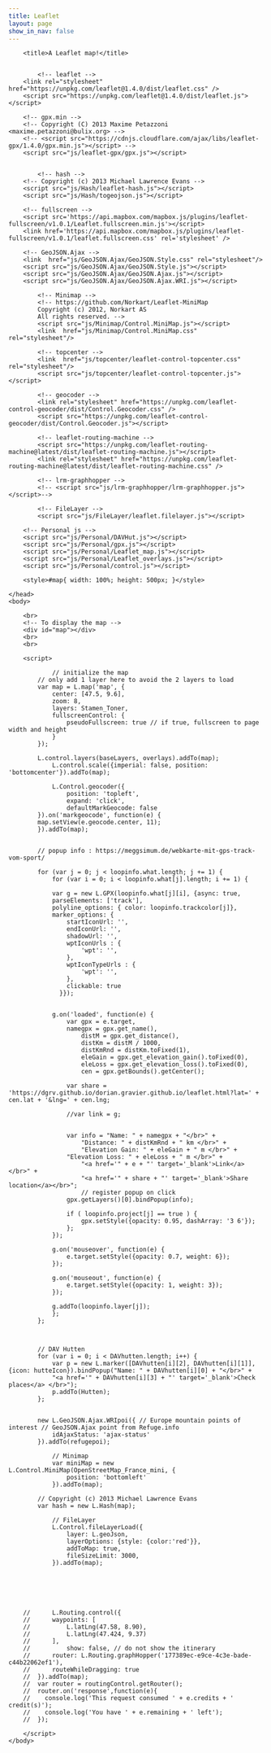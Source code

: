 ```yaml
---
title: Leaflet
layout: page
show_in_nav: false
---
```


<html>
	<head>

    	<title>A Leaflet map!</title>


			<!-- leaflet -->
    	<link rel="stylesheet" href="https://unpkg.com/leaflet@1.4.0/dist/leaflet.css" />
    	<script src="https://unpkg.com/leaflet@1.4.0/dist/leaflet.js"></script>

    	<!-- gpx.min -->
    	<!-- Copyright (C) 2013 Maxime Petazzoni <maxime.petazzoni@bulix.org> -->
    	<!-- <script src="https://cdnjs.cloudflare.com/ajax/libs/leaflet-gpx/1.4.0/gpx.min.js"></script> -->
    	<script src="js/leaflet-gpx/gpx.js"></script>


			<!-- hash -->
    	<!-- Copyright (c) 2013 Michael Lawrence Evans -->
    	<script src="js/Hash/leaflet-hash.js"></script>
    	<script src="js/Hash/togeojson.js"></script>

    	<!-- fullscreen -->
    	<script src='https://api.mapbox.com/mapbox.js/plugins/leaflet-fullscreen/v1.0.1/Leaflet.fullscreen.min.js'></script>
    	<link href='https://api.mapbox.com/mapbox.js/plugins/leaflet-fullscreen/v1.0.1/leaflet.fullscreen.css' rel='stylesheet' />

    	<!-- GeoJSON.Ajax -->
    	<link  href="js/GeoJSON.Ajax/GeoJSON.Style.css" rel="stylesheet"/>
    	<script src="js/GeoJSON.Ajax/GeoJSON.Style.js"></script>
    	<script src="js/GeoJSON.Ajax/GeoJSON.Ajax.js"></script>
    	<script src="js/GeoJSON.Ajax/GeoJSON.Ajax.WRI.js"></script>

			<!-- Minimap -->
			<!-- https://github.com/Norkart/Leaflet-MiniMap
			Copyright (c) 2012, Norkart AS
			All rights reserved. -->
			<script src="js/Minimap/Control.MiniMap.js"></script>
			<link  href="js/Minimap/Control.MiniMap.css" rel="stylesheet"/>

			<!-- topcenter -->
			<link  href="js/topcenter/leaflet-control-topcenter.css" rel="stylesheet"/>
			<script src="js/topcenter/leaflet-control-topcenter.js"></script>

			<!-- geocoder -->
			<link rel="stylesheet" href="https://unpkg.com/leaflet-control-geocoder/dist/Control.Geocoder.css" />
			<script src="https://unpkg.com/leaflet-control-geocoder/dist/Control.Geocoder.js"></script>

			<!-- leaflet-routing-machine -->
			<script src="https://unpkg.com/leaflet-routing-machine@latest/dist/leaflet-routing-machine.js"></script>
			<link rel="stylesheet" href="https://unpkg.com/leaflet-routing-machine@latest/dist/leaflet-routing-machine.css" />

			<!-- lrm-graphhopper -->
			<!-- <script src="js/lrm-graphhopper/lrm-graphhopper.js"></script>-->

			<!-- FileLayer -->
			<script src="js/FileLayer/leaflet.filelayer.js"></script>

    	<!-- Personal js -->
    	<script src="js/Personal/DAVHut.js"></script>
    	<script src="js/Personal/gpx.js"></script>
    	<script src="js/Personal/Leaflet_map.js"></script>
    	<script src="js/Personal/Leaflet_overlays.js"></script>
    	<script src="js/Personal/control.js"></script>

    	<style>#map{ width: 100%; height: 500px; }</style>

    </head>
    <body>

    	<br>
    	<!-- To display the map -->
    	<div id="map"></div>
    	<br>
    	<br>

    	<script>

    			// initialize the map
    		// only add 1 layer here to avoid the 2 layers to load
    		var map = L.map('map', {
    			center: [47.5, 9.6],
    			zoom: 8,
    			layers: Stamen_Toner,
    			fullscreenControl: {
    				pseudoFullscreen: true // if true, fullscreen to page width and height
    			}
    		});

    		L.control.layers(baseLayers, overlays).addTo(map);
				L.control.scale({imperial: false, position: 'bottomcenter'}).addTo(map);

				L.Control.geocoder({
					position: 'topleft',
					expand: 'click',
					defaultMarkGeocode: false
		    }).on('markgeocode', function(e) {
	        map.setView(e.geocode.center, 11);
		    }).addTo(map);


    		// popup info : https://meggsimum.de/webkarte-mit-gps-track-vom-sport/

    		for (var j = 0; j < loopinfo.what.length; j += 1) {
    			for (var i = 0; i < loopinfo.what[j].length; i += 1) {

				var g = new L.GPX(loopinfo.what[j][i], {async: true,
				parseElements: ['track'],
				polyline_options: { color: loopinfo.trackcolor[j]},
				marker_options: {
					startIconUrl: '',
					endIconUrl: '',
					shadowUrl: '',
					wptIconUrls : {
						'wpt': '',
					},
					wptIconTypeUrls : {
						'wpt': '',
					},
					clickable: true
				  }});


				g.on('loaded', function(e) {
					var gpx = e.target,
					namegpx = gpx.get_name(),
						distM = gpx.get_distance(),
						distKm = distM / 1000,
						distKmRnd = distKm.toFixed(1),
						eleGain = gpx.get_elevation_gain().toFixed(0),
						eleLoss = gpx.get_elevation_loss().toFixed(0),
						cen = gpx.getBounds().getCenter();
						
					var share = 'https://dgrv.github.io/dorian.gravier.github.io/leaflet.html?lat=' + cen.lat + '&lng=' + cen.lng;
					
					//var link = g;
						

					var info = "Name: " + namegpx + "</br>" +
						"Distance: " + distKmRnd + " km </br>" +
						"Elevation Gain: " + eleGain + " m </br>" +
					"Elevation Loss: " + eleLoss + " m </br>" +
						"<a href='" + e + "' target='_blank'>Link</a></br>" +
						"<a href='" + share + "' target='_blank'>Share location</a></br>";
						// register popup on click
					gpx.getLayers()[0].bindPopup(info);

					if ( loopinfo.project[j] == true ) {
						gpx.setStyle({opacity: 0.95, dashArray: '3 6'});
					};
				});

				g.on('mouseover', function(e) {
					e.target.setStyle({opacity: 0.7, weight: 6});
				});

				g.on('mouseout', function(e) {
					e.target.setStyle({opacity: 1, weight: 3});
				});

				g.addTo(loopinfo.layer[j]);
				};
    		};



    		// DAV Hutten
    		for (var i = 0; i < DAVhutten.length; i++) {
    			var p = new L.marker([DAVhutten[i][2], DAVhutten[i][1]], {icon: hutteIcon}).bindPopup("Name: " + DAVhutten[i][0] + "</br>" +
    			"<a href='" + DAVhutten[i][3] + "' target='_blank'>Check places</a> </br>");
    			p.addTo(Hutten);
    		};


    		new L.GeoJSON.Ajax.WRIpoi({ // Europe mountain points of interest // GeoJSON.Ajax point from Refuge.info
    			idAjaxStatus: 'ajax-status'
    		}).addTo(refugepoi);

				// Minimap
				var miniMap = new L.Control.MiniMap(OpenStreetMap_France_mini, {
					position: 'bottomleft'
				}).addTo(map);

    		// Copyright (c) 2013 Michael Lawrence Evans
    		var hash = new L.Hash(map);

				// FileLayer
				L.Control.fileLayerLoad({
					layer: L.geoJson,
					layerOptions: {style: {color:'red'}},
					addToMap: true,
					fileSizeLimit: 3000,
				}).addTo(map);






		//		L.Routing.control({
		//	    waypoints: [
		//	        L.latLng(47.58, 8.90),
		//	        L.latLng(47.424, 9.37)
		//	    ],
		//			show: false, // do not show the itinerary
		//	    router: L.Routing.graphHopper('177389ec-e9ce-4c3e-bade-c44b22062ef1'),
		//	    routeWhileDragging: true
		//	}).addTo(map);
		//	var router = routingControl.getRouter();
		//	router.on('response',function(e){
		//	  console.log('This request consumed ' + e.credits + ' credit(s)');
		//	  console.log('You have ' + e.remaining + ' left');
		//	});

    	</script>
    </body>

</html>
